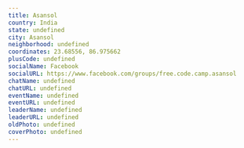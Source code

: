 ```yaml
---
title: Asansol
country: India
state: undefined
city: Asansol
neighborhood: undefined
coordinates: 23.68556, 86.975662
plusCode: undefined
socialName: Facebook
socialURL: https://www.facebook.com/groups/free.code.camp.asansol
chatName: undefined
chatURL: undefined
eventName: undefined
eventURL: undefined
leaderName: undefined
leaderURL: undefined
oldPhoto: undefined
coverPhoto: undefined
---
```

